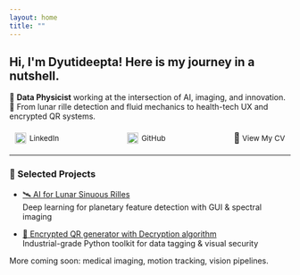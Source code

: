 ```yaml
---
layout: home
title: ""
---
```


<style>
/* Responsive navbar fix */
.responsive-nav {
  display: flex;
  justify-content: space-between;
  align-items: center;
  flex-wrap: wrap;
  max-width: 800px;
  margin: 10px auto;
  font-size: 0.95em;
  gap: 8px;
}

.responsive-nav a {
  margin: 6px 10px;
  text-decoration: none;
  color: inherit;
  display: flex;
  align-items: center;
}

.responsive-nav img {
  margin-right: 6px;
}

@media (max-width: 600px) {
  .responsive-nav {
    flex-direction: column;
    align-items: flex-start;
    padding: 0 10px;
  }

  h2, h1, h3, h4 {
    margin-top: 24px; /* Adds space between nav and heading */
  }
}

  /* Add space below the Minima theme's default nav bar */
nav.site-nav {
  margin-bottom: 2.5rem;
}
</style>

## Hi, I'm Dyutideepta! Here is my journey in a nutshell.

🌌 **Data Physicist** working at the intersection of AI, imaging, and innovation.  
🚀 From lunar rille detection and fluid mechanics to health-tech UX and encrypted QR systems.

<div class="responsive-nav">

  <a href="https://www.linkedin.com/in/dyutideepta-banerjee" target="_blank">
    <img src="https://cdn.jsdelivr.net/npm/simple-icons@v9/icons/linkedin.svg" alt="LinkedIn" width="20" height="20">
    LinkedIn
  </a>

  <a href="https://github.com/DyutideeptaB" target="_blank">
    <img src="https://cdn.jsdelivr.net/npm/simple-icons@v9/icons/github.svg" alt="GitHub" width="20" height="20">
    GitHub
  </a>

  <a href="https://dyutideeptab.github.io/Cognition_Bytes_by_Dyutideepta/assets/DyutideeptaBanerjee_CV.pdf" target="_blank">
    <span style="font-size: 18px;">📄</span>&nbsp;View My CV
  </a>

</div>

---

### 🌟 Selected Projects

- [🛰️ AI for Lunar Sinuous Rilles](./Project/planetary-feature-detection/)  
  Deep learning for planetary feature detection with GUI & spectral imaging

- [🔐 Encrypted QR generator with Decryption algorithm](./Project/qr_generator_algorithms/)  
  Industrial-grade Python toolkit for data tagging & visual security

More coming soon: medical imaging, motion tracking, vision pipelines.
